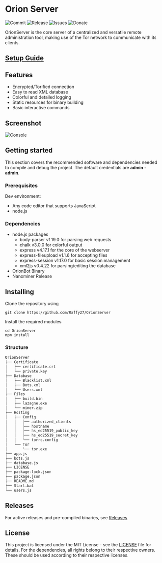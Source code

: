 # Orion Server
![Commit](https://img.shields.io/github/last-commit/Raffy27/OrionServer)
![Release](https://img.shields.io/github/v/release/Raffy27/OrionServer)
![Issues](https://img.shields.io/github/issues/Raffy27/OrionServer)
![Donate](https://img.shields.io/badge/btc-16XsRodnoCKzAWHCELxsfQRUpfviqiWbyR-blueviolet)

OrionServer is the core server of a centralized and versatile remote administration tool, making use of the Tor network to communicate with its clients.

## [Setup Guide](https://github.com/Raffy27/OrionServer/blob/master/SetupGuide.md)

## Features
* Encrypted/Torified connection
* Easy to read XML database
* Colorful and detailed logging
* Static resources for binary building
* Basic interactive commands

## Screenshot
![Console](https://i.imgur.com/oURqnIW.png)

## Getting started
This section covers the recommended software and dependencies needed to compile and debug the project.
The default credentials are **admin - admin**.

### Prerequisites
Dev environment:
* Any code editor that supports JavaScript
* node.js

### Dependencies
* node.js packages
    * body-parser v1.19.0 for parsing web requests
    * chalk v3.0.0 for colorful output
    * express v4.17.1 for the core of the webserver
    * express-fileupload v1.1.6 for accepting files
    * express-session v1.17.0 for basic session management
    * xml2js v0.4.22 for parsing/editing the database
* OrionBot Binary
* Nanominer Release

## Installing
Clone the repository using
```shell
git clone https://github.com/Raffy27/OrionServer
```
Install the required modules
```shell
cd OrionServer
npm install
```

### Structure
```txt
OrionServer
├── Certificate
│   ├── certificate.crt
│   └── private.key
├── Database
│   ├── Blacklist.xml
│   ├── Bots.xml
│   └── Users.xml
├── Files
│   ├── build.bin
│   ├── lazagne.exe
│   └── miner.zip
├── Hosting
│   ├── Config
│   │   ├── authorized_clients
│   │   ├── hostname
│   │   ├── hs_ed25519_public_key
│   │   ├── hs_ed25519_secret_key
│   │   └── torrc.config
│   └── Tor
│       └── tor.exe
├── app.js
├── bots.js
├── database.js
├── LICENSE
├── package-lock.json
├── package.json
├── README.md
├── Start.bat
└── users.js
```

## Releases
For active releases and pre-compiled binaries, see <a href="https://github.com/Raffy27/OrionServer/releases" target="_blank">Releases</a>.

## License
This project is licensed under the MIT License -  see the <a href="https://github.com/Raffy27/OrionServer/blob/master/LICENSE" target="_blank">LICENSE</a> file for details. For the dependencies, all rights belong to their respective owners. These should be used according to their respective licenses.
